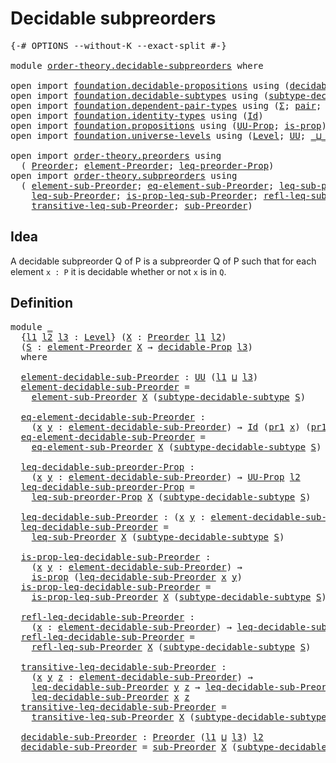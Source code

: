 # Decidable subpreorders

<pre class="Agda"><a id="35" class="Symbol">{-#</a> <a id="39" class="Keyword">OPTIONS</a> <a id="47" class="Pragma">--without-K</a> <a id="59" class="Pragma">--exact-split</a> <a id="73" class="Symbol">#-}</a>

<a id="78" class="Keyword">module</a> <a id="85" href="order-theory.decidable-subpreorders.html" class="Module">order-theory.decidable-subpreorders</a> <a id="121" class="Keyword">where</a>

<a id="128" class="Keyword">open</a> <a id="133" class="Keyword">import</a> <a id="140" href="foundation.decidable-propositions.html" class="Module">foundation.decidable-propositions</a> <a id="174" class="Keyword">using</a> <a id="180" class="Symbol">(</a><a id="181" href="foundation-core.decidable-propositions.html#646" class="Function">decidable-Prop</a><a id="195" class="Symbol">)</a>
<a id="197" class="Keyword">open</a> <a id="202" class="Keyword">import</a> <a id="209" href="foundation.decidable-subtypes.html" class="Module">foundation.decidable-subtypes</a> <a id="239" class="Keyword">using</a> <a id="245" class="Symbol">(</a><a id="246" href="foundation.decidable-subtypes.html#2069" class="Function">subtype-decidable-subtype</a><a id="271" class="Symbol">)</a>
<a id="273" class="Keyword">open</a> <a id="278" class="Keyword">import</a> <a id="285" href="foundation.dependent-pair-types.html" class="Module">foundation.dependent-pair-types</a> <a id="317" class="Keyword">using</a> <a id="323" class="Symbol">(</a><a id="324" href="foundation-core.dependent-pair-types.html#515" class="Record">Σ</a><a id="325" class="Symbol">;</a> <a id="327" href="foundation-core.dependent-pair-types.html#588" class="InductiveConstructor">pair</a><a id="331" class="Symbol">;</a> <a id="333" href="foundation-core.dependent-pair-types.html#605" class="Field">pr1</a><a id="336" class="Symbol">;</a> <a id="338" href="foundation-core.dependent-pair-types.html#617" class="Field">pr2</a><a id="341" class="Symbol">)</a>
<a id="343" class="Keyword">open</a> <a id="348" class="Keyword">import</a> <a id="355" href="foundation.identity-types.html" class="Module">foundation.identity-types</a> <a id="381" class="Keyword">using</a> <a id="387" class="Symbol">(</a><a id="388" href="foundation-core.identity-types.html#1767" class="Datatype">Id</a><a id="390" class="Symbol">)</a>
<a id="392" class="Keyword">open</a> <a id="397" class="Keyword">import</a> <a id="404" href="foundation.propositions.html" class="Module">foundation.propositions</a> <a id="428" class="Keyword">using</a> <a id="434" class="Symbol">(</a><a id="435" href="foundation-core.propositions.html#1393" class="Function">UU-Prop</a><a id="442" class="Symbol">;</a> <a id="444" href="foundation-core.propositions.html#1309" class="Function">is-prop</a><a id="451" class="Symbol">)</a>
<a id="453" class="Keyword">open</a> <a id="458" class="Keyword">import</a> <a id="465" href="foundation.universe-levels.html" class="Module">foundation.universe-levels</a> <a id="492" class="Keyword">using</a> <a id="498" class="Symbol">(</a><a id="499" href="Agda.Primitive.html#597" class="Postulate">Level</a><a id="504" class="Symbol">;</a> <a id="506" href="foundation-core.universe-levels.html#235" class="Primitive">UU</a><a id="508" class="Symbol">;</a> <a id="510" href="Agda.Primitive.html#810" class="Primitive Operator">_⊔_</a><a id="513" class="Symbol">;</a> <a id="515" href="Agda.Primitive.html#780" class="Primitive">lsuc</a><a id="519" class="Symbol">)</a>

<a id="522" class="Keyword">open</a> <a id="527" class="Keyword">import</a> <a id="534" href="order-theory.preorders.html" class="Module">order-theory.preorders</a> <a id="557" class="Keyword">using</a>
  <a id="565" class="Symbol">(</a> <a id="567" href="order-theory.preorders.html#531" class="Function">Preorder</a><a id="575" class="Symbol">;</a> <a id="577" href="order-theory.preorders.html#873" class="Function">element-Preorder</a><a id="593" class="Symbol">;</a> <a id="595" href="order-theory.preorders.html#928" class="Function">leq-preorder-Prop</a><a id="612" class="Symbol">)</a>
<a id="614" class="Keyword">open</a> <a id="619" class="Keyword">import</a> <a id="626" href="order-theory.subpreorders.html" class="Module">order-theory.subpreorders</a> <a id="652" class="Keyword">using</a>
  <a id="660" class="Symbol">(</a> <a id="662" href="order-theory.subpreorders.html#813" class="Function">element-sub-Preorder</a><a id="682" class="Symbol">;</a> <a id="684" href="order-theory.subpreorders.html#892" class="Function">eq-element-sub-Preorder</a><a id="707" class="Symbol">;</a> <a id="709" href="order-theory.subpreorders.html#1034" class="Function">leq-sub-preorder-Prop</a><a id="730" class="Symbol">;</a>
    <a id="736" href="order-theory.subpreorders.html#1169" class="Function">leq-sub-Preorder</a><a id="752" class="Symbol">;</a> <a id="754" href="order-theory.subpreorders.html#1291" class="Function">is-prop-leq-sub-Preorder</a><a id="778" class="Symbol">;</a> <a id="780" href="order-theory.subpreorders.html#1470" class="Function">refl-leq-sub-Preorder</a><a id="801" class="Symbol">;</a>
    <a id="807" href="order-theory.subpreorders.html#1603" class="Function">transitive-leq-sub-Preorder</a><a id="834" class="Symbol">;</a> <a id="836" href="order-theory.subpreorders.html#1836" class="Function">sub-Preorder</a><a id="848" class="Symbol">)</a>
</pre>
## Idea

A decidable subpreorder Q of P is a subpreorder Q of P such that for each element `x : P` it is decidable whether or not `x` is in `Q`.

## Definition

<pre class="Agda"><a id="1024" class="Keyword">module</a> <a id="1031" href="order-theory.decidable-subpreorders.html#1031" class="Module">_</a>
  <a id="1035" class="Symbol">{</a><a id="1036" href="order-theory.decidable-subpreorders.html#1036" class="Bound">l1</a> <a id="1039" href="order-theory.decidable-subpreorders.html#1039" class="Bound">l2</a> <a id="1042" href="order-theory.decidable-subpreorders.html#1042" class="Bound">l3</a> <a id="1045" class="Symbol">:</a> <a id="1047" href="Agda.Primitive.html#597" class="Postulate">Level</a><a id="1052" class="Symbol">}</a> <a id="1054" class="Symbol">(</a><a id="1055" href="order-theory.decidable-subpreorders.html#1055" class="Bound">X</a> <a id="1057" class="Symbol">:</a> <a id="1059" href="order-theory.preorders.html#531" class="Function">Preorder</a> <a id="1068" href="order-theory.decidable-subpreorders.html#1036" class="Bound">l1</a> <a id="1071" href="order-theory.decidable-subpreorders.html#1039" class="Bound">l2</a><a id="1073" class="Symbol">)</a>
  <a id="1077" class="Symbol">(</a><a id="1078" href="order-theory.decidable-subpreorders.html#1078" class="Bound">S</a> <a id="1080" class="Symbol">:</a> <a id="1082" href="order-theory.preorders.html#873" class="Function">element-Preorder</a> <a id="1099" href="order-theory.decidable-subpreorders.html#1055" class="Bound">X</a> <a id="1101" class="Symbol">→</a> <a id="1103" href="foundation-core.decidable-propositions.html#646" class="Function">decidable-Prop</a> <a id="1118" href="order-theory.decidable-subpreorders.html#1042" class="Bound">l3</a><a id="1120" class="Symbol">)</a>
  <a id="1124" class="Keyword">where</a>

  <a id="1133" href="order-theory.decidable-subpreorders.html#1133" class="Function">element-decidable-sub-Preorder</a> <a id="1164" class="Symbol">:</a> <a id="1166" href="foundation-core.universe-levels.html#235" class="Primitive">UU</a> <a id="1169" class="Symbol">(</a><a id="1170" href="order-theory.decidable-subpreorders.html#1036" class="Bound">l1</a> <a id="1173" href="Agda.Primitive.html#810" class="Primitive Operator">⊔</a> <a id="1175" href="order-theory.decidable-subpreorders.html#1042" class="Bound">l3</a><a id="1177" class="Symbol">)</a>
  <a id="1181" href="order-theory.decidable-subpreorders.html#1133" class="Function">element-decidable-sub-Preorder</a> <a id="1212" class="Symbol">=</a>
    <a id="1218" href="order-theory.subpreorders.html#813" class="Function">element-sub-Preorder</a> <a id="1239" href="order-theory.decidable-subpreorders.html#1055" class="Bound">X</a> <a id="1241" class="Symbol">(</a><a id="1242" href="foundation.decidable-subtypes.html#2069" class="Function">subtype-decidable-subtype</a> <a id="1268" href="order-theory.decidable-subpreorders.html#1078" class="Bound">S</a><a id="1269" class="Symbol">)</a>

  <a id="1274" href="order-theory.decidable-subpreorders.html#1274" class="Function">eq-element-decidable-sub-Preorder</a> <a id="1308" class="Symbol">:</a>
    <a id="1314" class="Symbol">(</a><a id="1315" href="order-theory.decidable-subpreorders.html#1315" class="Bound">x</a> <a id="1317" href="order-theory.decidable-subpreorders.html#1317" class="Bound">y</a> <a id="1319" class="Symbol">:</a> <a id="1321" href="order-theory.decidable-subpreorders.html#1133" class="Function">element-decidable-sub-Preorder</a><a id="1351" class="Symbol">)</a> <a id="1353" class="Symbol">→</a> <a id="1355" href="foundation-core.identity-types.html#1767" class="Datatype">Id</a> <a id="1358" class="Symbol">(</a><a id="1359" href="foundation-core.dependent-pair-types.html#605" class="Field">pr1</a> <a id="1363" href="order-theory.decidable-subpreorders.html#1315" class="Bound">x</a><a id="1364" class="Symbol">)</a> <a id="1366" class="Symbol">(</a><a id="1367" href="foundation-core.dependent-pair-types.html#605" class="Field">pr1</a> <a id="1371" href="order-theory.decidable-subpreorders.html#1317" class="Bound">y</a><a id="1372" class="Symbol">)</a> <a id="1374" class="Symbol">→</a> <a id="1376" href="foundation-core.identity-types.html#1767" class="Datatype">Id</a> <a id="1379" href="order-theory.decidable-subpreorders.html#1315" class="Bound">x</a> <a id="1381" href="order-theory.decidable-subpreorders.html#1317" class="Bound">y</a>
  <a id="1385" href="order-theory.decidable-subpreorders.html#1274" class="Function">eq-element-decidable-sub-Preorder</a> <a id="1419" class="Symbol">=</a>
    <a id="1425" href="order-theory.subpreorders.html#892" class="Function">eq-element-sub-Preorder</a> <a id="1449" href="order-theory.decidable-subpreorders.html#1055" class="Bound">X</a> <a id="1451" class="Symbol">(</a><a id="1452" href="foundation.decidable-subtypes.html#2069" class="Function">subtype-decidable-subtype</a> <a id="1478" href="order-theory.decidable-subpreorders.html#1078" class="Bound">S</a><a id="1479" class="Symbol">)</a>

  <a id="1484" href="order-theory.decidable-subpreorders.html#1484" class="Function">leq-decidable-sub-preorder-Prop</a> <a id="1516" class="Symbol">:</a>
    <a id="1522" class="Symbol">(</a><a id="1523" href="order-theory.decidable-subpreorders.html#1523" class="Bound">x</a> <a id="1525" href="order-theory.decidable-subpreorders.html#1525" class="Bound">y</a> <a id="1527" class="Symbol">:</a> <a id="1529" href="order-theory.decidable-subpreorders.html#1133" class="Function">element-decidable-sub-Preorder</a><a id="1559" class="Symbol">)</a> <a id="1561" class="Symbol">→</a> <a id="1563" href="foundation-core.propositions.html#1393" class="Function">UU-Prop</a> <a id="1571" href="order-theory.decidable-subpreorders.html#1039" class="Bound">l2</a>
  <a id="1576" href="order-theory.decidable-subpreorders.html#1484" class="Function">leq-decidable-sub-preorder-Prop</a> <a id="1608" class="Symbol">=</a>
    <a id="1614" href="order-theory.subpreorders.html#1034" class="Function">leq-sub-preorder-Prop</a> <a id="1636" href="order-theory.decidable-subpreorders.html#1055" class="Bound">X</a> <a id="1638" class="Symbol">(</a><a id="1639" href="foundation.decidable-subtypes.html#2069" class="Function">subtype-decidable-subtype</a> <a id="1665" href="order-theory.decidable-subpreorders.html#1078" class="Bound">S</a><a id="1666" class="Symbol">)</a>

  <a id="1671" href="order-theory.decidable-subpreorders.html#1671" class="Function">leq-decidable-sub-Preorder</a> <a id="1698" class="Symbol">:</a> <a id="1700" class="Symbol">(</a><a id="1701" href="order-theory.decidable-subpreorders.html#1701" class="Bound">x</a> <a id="1703" href="order-theory.decidable-subpreorders.html#1703" class="Bound">y</a> <a id="1705" class="Symbol">:</a> <a id="1707" href="order-theory.decidable-subpreorders.html#1133" class="Function">element-decidable-sub-Preorder</a><a id="1737" class="Symbol">)</a> <a id="1739" class="Symbol">→</a> <a id="1741" href="foundation-core.universe-levels.html#235" class="Primitive">UU</a> <a id="1744" href="order-theory.decidable-subpreorders.html#1039" class="Bound">l2</a>
  <a id="1749" href="order-theory.decidable-subpreorders.html#1671" class="Function">leq-decidable-sub-Preorder</a> <a id="1776" class="Symbol">=</a>
    <a id="1782" href="order-theory.subpreorders.html#1169" class="Function">leq-sub-Preorder</a> <a id="1799" href="order-theory.decidable-subpreorders.html#1055" class="Bound">X</a> <a id="1801" class="Symbol">(</a><a id="1802" href="foundation.decidable-subtypes.html#2069" class="Function">subtype-decidable-subtype</a> <a id="1828" href="order-theory.decidable-subpreorders.html#1078" class="Bound">S</a><a id="1829" class="Symbol">)</a>

  <a id="1834" href="order-theory.decidable-subpreorders.html#1834" class="Function">is-prop-leq-decidable-sub-Preorder</a> <a id="1869" class="Symbol">:</a>
    <a id="1875" class="Symbol">(</a><a id="1876" href="order-theory.decidable-subpreorders.html#1876" class="Bound">x</a> <a id="1878" href="order-theory.decidable-subpreorders.html#1878" class="Bound">y</a> <a id="1880" class="Symbol">:</a> <a id="1882" href="order-theory.decidable-subpreorders.html#1133" class="Function">element-decidable-sub-Preorder</a><a id="1912" class="Symbol">)</a> <a id="1914" class="Symbol">→</a>
    <a id="1920" href="foundation-core.propositions.html#1309" class="Function">is-prop</a> <a id="1928" class="Symbol">(</a><a id="1929" href="order-theory.decidable-subpreorders.html#1671" class="Function">leq-decidable-sub-Preorder</a> <a id="1956" href="order-theory.decidable-subpreorders.html#1876" class="Bound">x</a> <a id="1958" href="order-theory.decidable-subpreorders.html#1878" class="Bound">y</a><a id="1959" class="Symbol">)</a>
  <a id="1963" href="order-theory.decidable-subpreorders.html#1834" class="Function">is-prop-leq-decidable-sub-Preorder</a> <a id="1998" class="Symbol">=</a>
    <a id="2004" href="order-theory.subpreorders.html#1291" class="Function">is-prop-leq-sub-Preorder</a> <a id="2029" href="order-theory.decidable-subpreorders.html#1055" class="Bound">X</a> <a id="2031" class="Symbol">(</a><a id="2032" href="foundation.decidable-subtypes.html#2069" class="Function">subtype-decidable-subtype</a> <a id="2058" href="order-theory.decidable-subpreorders.html#1078" class="Bound">S</a><a id="2059" class="Symbol">)</a>

  <a id="2064" href="order-theory.decidable-subpreorders.html#2064" class="Function">refl-leq-decidable-sub-Preorder</a> <a id="2096" class="Symbol">:</a>
    <a id="2102" class="Symbol">(</a><a id="2103" href="order-theory.decidable-subpreorders.html#2103" class="Bound">x</a> <a id="2105" class="Symbol">:</a> <a id="2107" href="order-theory.decidable-subpreorders.html#1133" class="Function">element-decidable-sub-Preorder</a><a id="2137" class="Symbol">)</a> <a id="2139" class="Symbol">→</a> <a id="2141" href="order-theory.decidable-subpreorders.html#1671" class="Function">leq-decidable-sub-Preorder</a> <a id="2168" href="order-theory.decidable-subpreorders.html#2103" class="Bound">x</a> <a id="2170" href="order-theory.decidable-subpreorders.html#2103" class="Bound">x</a>
  <a id="2174" href="order-theory.decidable-subpreorders.html#2064" class="Function">refl-leq-decidable-sub-Preorder</a> <a id="2206" class="Symbol">=</a>
    <a id="2212" href="order-theory.subpreorders.html#1470" class="Function">refl-leq-sub-Preorder</a> <a id="2234" href="order-theory.decidable-subpreorders.html#1055" class="Bound">X</a> <a id="2236" class="Symbol">(</a><a id="2237" href="foundation.decidable-subtypes.html#2069" class="Function">subtype-decidable-subtype</a> <a id="2263" href="order-theory.decidable-subpreorders.html#1078" class="Bound">S</a><a id="2264" class="Symbol">)</a>

  <a id="2269" href="order-theory.decidable-subpreorders.html#2269" class="Function">transitive-leq-decidable-sub-Preorder</a> <a id="2307" class="Symbol">:</a>
    <a id="2313" class="Symbol">(</a><a id="2314" href="order-theory.decidable-subpreorders.html#2314" class="Bound">x</a> <a id="2316" href="order-theory.decidable-subpreorders.html#2316" class="Bound">y</a> <a id="2318" href="order-theory.decidable-subpreorders.html#2318" class="Bound">z</a> <a id="2320" class="Symbol">:</a> <a id="2322" href="order-theory.decidable-subpreorders.html#1133" class="Function">element-decidable-sub-Preorder</a><a id="2352" class="Symbol">)</a> <a id="2354" class="Symbol">→</a>
    <a id="2360" href="order-theory.decidable-subpreorders.html#1671" class="Function">leq-decidable-sub-Preorder</a> <a id="2387" href="order-theory.decidable-subpreorders.html#2316" class="Bound">y</a> <a id="2389" href="order-theory.decidable-subpreorders.html#2318" class="Bound">z</a> <a id="2391" class="Symbol">→</a> <a id="2393" href="order-theory.decidable-subpreorders.html#1671" class="Function">leq-decidable-sub-Preorder</a> <a id="2420" href="order-theory.decidable-subpreorders.html#2314" class="Bound">x</a> <a id="2422" href="order-theory.decidable-subpreorders.html#2316" class="Bound">y</a> <a id="2424" class="Symbol">→</a>
    <a id="2430" href="order-theory.decidable-subpreorders.html#1671" class="Function">leq-decidable-sub-Preorder</a> <a id="2457" href="order-theory.decidable-subpreorders.html#2314" class="Bound">x</a> <a id="2459" href="order-theory.decidable-subpreorders.html#2318" class="Bound">z</a>
  <a id="2463" href="order-theory.decidable-subpreorders.html#2269" class="Function">transitive-leq-decidable-sub-Preorder</a> <a id="2501" class="Symbol">=</a>
    <a id="2507" href="order-theory.subpreorders.html#1603" class="Function">transitive-leq-sub-Preorder</a> <a id="2535" href="order-theory.decidable-subpreorders.html#1055" class="Bound">X</a> <a id="2537" class="Symbol">(</a><a id="2538" href="foundation.decidable-subtypes.html#2069" class="Function">subtype-decidable-subtype</a> <a id="2564" href="order-theory.decidable-subpreorders.html#1078" class="Bound">S</a><a id="2565" class="Symbol">)</a>

  <a id="2570" href="order-theory.decidable-subpreorders.html#2570" class="Function">decidable-sub-Preorder</a> <a id="2593" class="Symbol">:</a> <a id="2595" href="order-theory.preorders.html#531" class="Function">Preorder</a> <a id="2604" class="Symbol">(</a><a id="2605" href="order-theory.decidable-subpreorders.html#1036" class="Bound">l1</a> <a id="2608" href="Agda.Primitive.html#810" class="Primitive Operator">⊔</a> <a id="2610" href="order-theory.decidable-subpreorders.html#1042" class="Bound">l3</a><a id="2612" class="Symbol">)</a> <a id="2614" href="order-theory.decidable-subpreorders.html#1039" class="Bound">l2</a>
  <a id="2619" href="order-theory.decidable-subpreorders.html#2570" class="Function">decidable-sub-Preorder</a> <a id="2642" class="Symbol">=</a> <a id="2644" href="order-theory.subpreorders.html#1836" class="Function">sub-Preorder</a> <a id="2657" href="order-theory.decidable-subpreorders.html#1055" class="Bound">X</a> <a id="2659" class="Symbol">(</a><a id="2660" href="foundation.decidable-subtypes.html#2069" class="Function">subtype-decidable-subtype</a> <a id="2686" href="order-theory.decidable-subpreorders.html#1078" class="Bound">S</a><a id="2687" class="Symbol">)</a>
</pre>